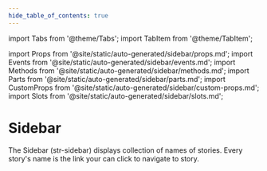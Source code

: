 ```yaml
---
hide_table_of_contents: true
---
```

import Tabs from '@theme/Tabs';
import TabItem from '@theme/TabItem';

import Props from '@site/static/auto-generated/sidebar/props.md';
import Events from '@site/static/auto-generated/sidebar/events.md';
import Methods from '@site/static/auto-generated/sidebar/methods.md';
import Parts from '@site/static/auto-generated/sidebar/parts.md';
import CustomProps from '@site/static/auto-generated/sidebar/custom-props.md';
import Slots from '@site/static/auto-generated/sidebar/slots.md';



# Sidebar

The Sidebar (str-sidebar) displays collection of names of stories. Every story's name is the link your can click to navigate to story.

  
<Props />
<Events />
<Methods />
<Parts />
<CustomProps />
<Slots />